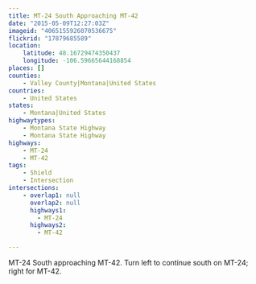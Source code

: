 ```yaml
---
title: MT-24 South Approaching MT-42
date: "2015-05-09T12:27:03Z"
imageid: "4065155926070536675"
flickrid: "17879685589"
location:
    latitude: 48.16729474350437
    longitude: -106.59665644168854
places: []
counties:
    - Valley County|Montana|United States
countries:
    - United States
states:
    - Montana|United States
highwaytypes:
    - Montana State Highway
    - Montana State Highway
highways:
    - MT-24
    - MT-42
tags:
    - Shield
    - Intersection
intersections:
    - overlap1: null
      overlap2: null
      highways1:
        - MT-24
      highways2:
        - MT-42

---
```

MT-24 South approaching MT-42.  Turn left to continue south on MT-24; right for MT-42.